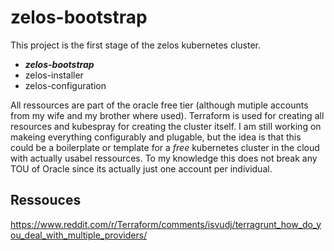 # zelos-bootstrap

This project is the first stage of the zelos kubernetes cluster.

- ***zelos-bootstrap***
- zelos-installer
- zelos-configuration

All ressources are part of the oracle free tier (although mutiple accounts from my wife and my brother where used). Terraform is used for creating all resources and kubespray for creating the cluster itself. I am still working on makeing everything configurably and plugable, but the idea is that this could be a boilerplate or template for a *free* kubernetes cluster in the cloud with actually usabel ressources. To my knowledge this does not break any TOU of Oracle since its actually just one account per individual.

## Ressouces

<https://www.reddit.com/r/Terraform/comments/isvudj/terragrunt_how_do_you_deal_with_multiple_providers/>
